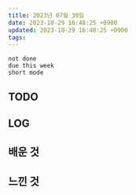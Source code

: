 ```yaml
---
title: 2023년 07월 30일
date: 2023-10-29 16:48:25 +0900
updated: 2023-10-29 16:48:25 +0900
tags: 
---
```


```tasks
not done 
due this week
short mode
```

## TODO

## LOG

## 배운 것

## 느낀 것